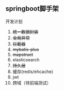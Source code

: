 ## springboot脚手架

开发计划

1. ~~统一数据封装~~
2. ~~全局异常~~
3. ~~拦截器~~
4. ~~mybatis-plus~~
5. ~~mapstruct~~
6. elasticsearch
7. ~~持久层~~
8. 缓存(redis/ehcache)
9. jwt
10. 跨域（待前端测试）